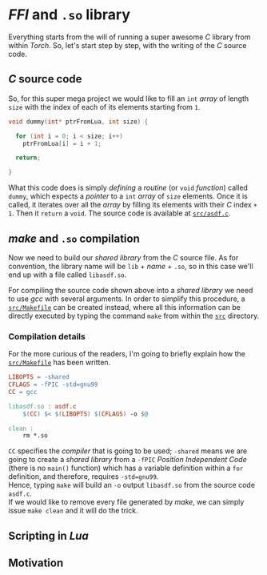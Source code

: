 # *FFI* and `.so` library

Everything starts from the will of running a super awesome *C* library from within *Torch*.
So, let's start step by step, with the writing of the *C* source code.

## *C* source code

So, for this super mega project we would like to fill an `int` *array* of length `size` with the index of each of its elements starting from `1`.

```c
void dummy(int* ptrFromLua, int size) {

  for (int i = 0; i < size; i++)
    ptrFromLua[i] = i + 1;

  return;

}
```

What this code does is simply *defining* a *routine* (or `void` *function*) called `dummy`, which expects a *pointer* to a `int` *array* of `size` elements. Once it is called, it iterates over all the *array* by filling its elements with their *C* index `+ 1`. Then it `return` a `void`.
The source code is available at [`src/asdf.c`](src/asdf.c).

## *make* and `.so` compilation

Now we need to build our *shared library* from the *C* source file. As for convention, the library name will be `lib` + *name* + `.so`, so in this case we'll end up with a file called `libasdf.so`.

For compiling the source code shown above into a *shared library* we need to use *gcc* with several arguments.
In order to simplify this procedure, a [`src/Makefile`](src/Makefile) can be created instead, where all this information can be directly executed by typing the command `make` from within the [`src`](src) directory.

### Compilation details

For the more curious of the readers, I'm going to briefly explain how the [`src/Makefile`](src/Makefile) has been written.

```makefile
LIBOPTS = -shared
CFLAGS = -fPIC -std=gnu99
CC = gcc

libasdf.so : asdf.c
	$(CC) $< $(LIBOPTS) $(CFLAGS) -o $@

clean :
	rm *.so
```

`CC` specifies the *compiler* that is going to be used; `-shared` means we are going to create a *shared library* from a `-fPIC` *Position Independent Code* (there is no `main()` function) which has a variable definition within a `for` definition, and therefore, requires `-std=gnu99`.  
Hence, typing `make` will build an `-o` output `libasdf.so` from the source code `asdf.c`.  
If we would like to remove every file generated by *make*, we can simply issue `make clean` and it will do the trick.

## Scripting in *Lua*

## Motivation
